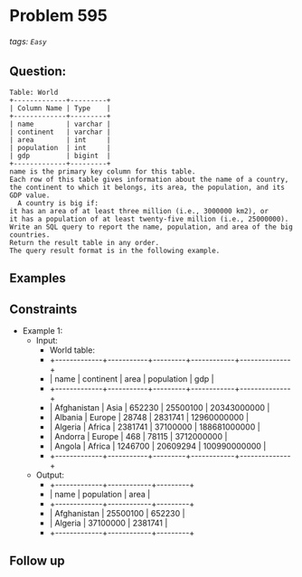# Problem 595
###### tags: `Easy`

## Question:
```
Table: World
+-------------+---------+
| Column Name | Type    |
+-------------+---------+
| name        | varchar |
| continent   | varchar |
| area        | int     |
| population  | int     |
| gdp         | bigint  |
+-------------+---------+
name is the primary key column for this table.
Each row of this table gives information about the name of a country, the continent to which it belongs, its area, the population, and its GDP value.
  A country is big if:
it has an area of at least three million (i.e., 3000000 km2), or
it has a population of at least twenty-five million (i.e., 25000000).
Write an SQL query to report the name, population, and area of the big countries.
Return the result table in any order.
The query result format is in the following example.
```

## Examples


## Constraints
* Example 1:
	* Input:
		* World table:
		* +-------------+-----------+---------+------------+--------------+
		* | name        | continent | area    | population | gdp          |
		* +-------------+-----------+---------+------------+--------------+
		* | Afghanistan | Asia      | 652230  | 25500100   | 20343000000  |
		* | Albania     | Europe    | 28748   | 2831741    | 12960000000  |
		* | Algeria     | Africa    | 2381741 | 37100000   | 188681000000 |
		* | Andorra     | Europe    | 468     | 78115      | 3712000000   |
		* | Angola      | Africa    | 1246700 | 20609294   | 100990000000 |
		* +-------------+-----------+---------+------------+--------------+
	* Output:
		* +-------------+------------+---------+
		* | name        | population | area    |
		* +-------------+------------+---------+
		* | Afghanistan | 25500100   | 652230  |
		* | Algeria     | 37100000   | 2381741 |
		* +-------------+------------+---------+

## Follow up

